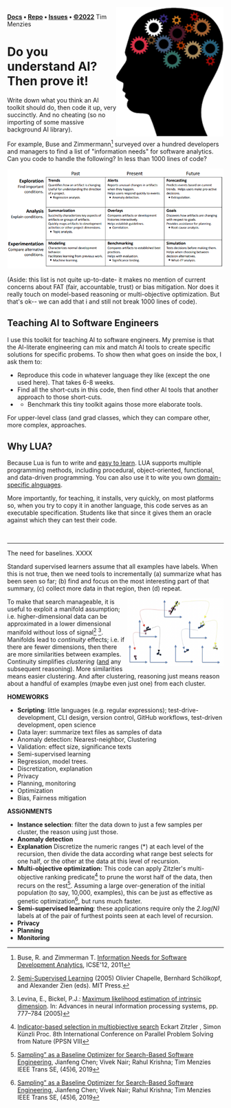 <img align=right width=250 src=docs/head.png>

**[Docs](https://menzies.us/l5) • [Repo](https://github.com/timm/l5) • [Issues](https://github.com/timm/l5/issues) • [&copy;2022](http://github.com/timm/l5.LICENSE.md)** Tim Menzies

#  Do you understand AI? Then prove it!
       
Write down what you think an AI toolkit should do, then code
it up, very succinctly. And no cheating 
(so no importing of some massive background AI library).

For example, 
Buse and Zimmermann[^Bu15] surveyed over a hundred developers and managers to
find a list of "information needs" for software analytics. 
Can you code to handle the following? In less than
1000 lines of code?

![docs/bi.png](docs/bi.png)

(Aside: this list is not quite up-to-date- it makes no mention of current concerns about FAT (fair, accountable, trust) or bias mitigation.
Nor does it really touch on model-based reasoning  or multi-objective optimization. But that's ok-- we can add that i and still not break 1000 lines of code).


## Teaching AI to Software Engineers

I use this toolkit for teaching AI to software engineers.
My premise is that the AI-literate engineering can mix and match AI tools
to create specific solutions for specific probems. To show then what goes on inside the box,
I ask them to:

- Reproduce this code in whatever language they like (except the one used here). That takes 6-8 weeks.
- Find all the short-cuts in this code, then find other AI tools that another approach to those short-cuts.
- - Benchmark this tiny toolkit agains those more elaborate tools.

For upper-level class (and grad classes,
which they can compare other, more complex, approaches.
 
## Why LUA?

Because Lua is fun to write
and [easy to learn](https://learnxinyminutes.com/docs/lua/).
LUA
supports multiple programming methods, including procedural, object-oriented, functional, and data-driven programming. You can also use it to
wite you own [domain-specific alnguages](https://www.lua.org/wshop11/luaws11_ag.pdf).

More importantly, for teaching, it installs, very quickly, on most platforms so, when you try to copy it in  another language,
this code serves as an executable specification. Students like that since it gives them an oracle against which they can test their code.




<br clear=all><hr>
    
The need for baselines. XXXX

Standard supervised learners assume that all examples have labels.
When this is not true, then we need tools to incrementally 
(a) summarize what has been seen so far; (b) find and focus
on the most interesting part of that summary, (c) collect
more data in that region, then (d) repeat.
         
<a href="docs/div.png"><img align=right width=225 src="docs/div.png"></a>
To make that search manageable, it is useful to exploit a 
manifold assumption; i.e.
higher-dimensional data can be approximated in a lower dimensional
manifold without loss of signal[^Ch05] [^Le05].
Manifolds lead to _continuity_
effects; i.e. if there are fewer dimensions, then there are more
similarities between examples.
Continuity simplifies _clustering_
([and](and) any subsequent reasoning).  More similarities means  easier
clustering. And after clustering, reasoning just means reason about
a handful of examples (maybe even just one)  from each cluster.
        
**HOMEWORKS**



- **Scripting**: little languages (e.g. regular expressions); test-drive-development, CLI design, version control, GitHub workflows, test-driven development, open science
- Data layer: summarize text files as samples of data
- Anomaly detection: Nearest-neighbor, Clustering
- Validation: effect size, significance texts
- Semi-supervised learning
- Regression, model trees.
- Discretization, explanation
- Privacy
- Planning, monitoring
- Optimization
- Bias, Fairness mitigation

**ASSiGNMENTS**

- **Instance selection**: filter the data down to just a few samples per
cluster, the reason using just those.
- **Anomaly detection**
- **Explanation** 
Discretize the numeric ranges (\*) at each level of the recursion,
then divide the data according what range best selects for one half, or the other
at the data at this level of recursion.
- **Multi-objective optimization:** This code
can apply Zitzler's multi-objective ranking predicate[^Zit04] to prune the worst
half of the data, then recurs on the rest[^Ch18]. Assuming a large over-generation
of the initial population (to say, 10,000, examples), this can be just as effective
as genetic optimization[^Ch18], but runs much faster.
- **Semi-supervised learning**: these applications require only the _2.log(N)_ labels at
of the pair of furthest points seen at each level of recursion.
- **Privacy**
- **Planning**
- **Monitoring**


[^Ah91]: Aha, D.W., Kibler, D. & Albert, M.K. Instance-based   learning algorithms. Mach Learn 6, 37–66 (1991).  https://doi.org/10.1007/BF00153759

[^Bo98]: Boley, D., 1998.  [Principal directions divisive partitioning](https://www-users.cse.umn.edu/~boley/publications/papers/PDDP.pdf) Data Mining and Knowledge Discovery, 2(4): 325-344.

[^Bu15]: Buse, R. and Zimmerman T. [Information Needs for Software Development Analytics](https://www.microsoft.com/en-us/research/wp-content/uploads/2016/02/MSR-TR-2011-8.pdf), ICSE'12, 2011

[^Ch05]: [Semi-Supervised Learning](http://www.molgen.mpg.de/3659531/MITPress--SemiSupervised-Learning) (2005) Olivier Chapelle,  Bernhard Schölkopf, and Alexander Zien (eds).  MIT Press.
 
[^Ch18]: [Sampling” as a Baseline Optimizer for Search-Based Software Engineering](https://arxiv.org/pdf/1608.07617.pdf), Jianfeng Chen; Vivek Nair; Rahul Krishna; Tim Menzies IEEE Trans SE, (45)6, 2019

[^Ch22]: [Can We Achieve Fairness Using Semi-Supervised Learning?](https://arxiv.org/pdf/2111.02038.pdf) (2022), Joymallya Chakraborty, Huy Tu, Suvodeep Majumder, Tim Menzies. 

[^Fal95]: Christos Faloutsos and King-Ip Lin. 1995. FastMap: a fast algorithm for indexing, data-mining and visualization of traditional and multimedia datasets. SIGMOD Rec. 24, 2 (May 1995), 163–174. DOI:https://doi.org/10.1145/568271.223812

[^Le05]: Levina, E., Bickel, P.J.: [Maximum likelihood estimation of intrinsic dimension](https://www.stat.berkeley.edu/~bickel/mldim.pdf).  In: Advances in neural information processing systems, pp. 777–784 (2005)

[^Ke92]: Kerber, Randy [ChiMerge: Discretization of Numeric Attributes](https://www.aaai.org/Papers/AAAI/1992/AAAI92-019.pdf), AAAI'92

[^Pl04]: Platt, John.  [FastMap, MetricMap, and Landmark MDS are all Nystrom Algorithms](https://www.microsoft.com/en-us/research/wp-content/uploads/2005/01/nystrom2.pdf) AISTATS (2005).

[^Zit04]: [Indicator-based selection in multiobjective search](https://link.springer.com/chapter/10.1007/978-3-540-30217-9_84) Eckart Zitzler , Simon Künzli Proc. 8th International Conference on Parallel Problem Solving from Nature (PPSN VIII
